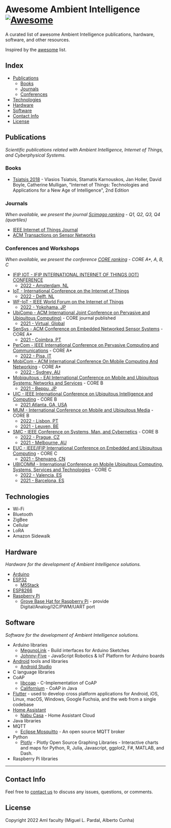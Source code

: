 # Awesome Ambient Intelligence [![Awesome](https://cdn.rawgit.com/sindresorhus/awesome/d7305f38d29fed78fa85652e3a63e154dd8e8829/media/badge.svg)](https://github.com/sindresorhus/awesome)

A curated list of awesome Ambient Intelligence publications, hardware, software, and other resources.

Inspired by the [awesome](https://github.com/sindresorhus/awesome) list.

## Index

* [Publications](#publications)
    * [Books](#books)
    * [Journals](#journals)
    * [Conferences](#conferences-and-workshops)
* [Technologies](#technologies)
* [Hardware](#hardware)
* [Software](#software)
* [Contact Info](#contact-info)
* [License](#license)

## Publications

*Scientific publications related with Ambient Intelligence, Internet of Things, and Cyberphysical Systems.*

<!--br/>
<p align="center">
  <img src="http://....png">
</p>
<br/-->

### Books

* [Tsiatsis 2018](https://www.amazon.com/Internet-Things-Technologies-Applications-Intelligence/dp/0128144351) - Vlasios Tsiatsis, Stamatis Karnouskos, Jan Holler, David Boyle, Catherine Mulligan, "Internet of Things: Technologies and Applications for a New Age of Intelligence", 2nd Edition

### Journals

*When available, we present the journal [Scimago ranking](https://www.scimagojr.com/) - Q1, Q2, Q3, Q4 (quartiles)*

* [IEEE Internet of Things Journal](https://ieee-iotj.org/)
* [ACM Transactions on Sensor Networks](https://dl.acm.org/journal/tosn)

### Conferences and Workshops

*When available, we present the conference [CORE ranking](http://portal.core.edu.au/conf-ranks/) - CORE A\*, A, B, C*

* [IFIP IOT - IFIP INTERNATIONAL INTERNET OF THINGS (IOT) CONFERENCE](http://ifip-iotconference.org/)
    * [2022 - Amsterdam, NL](http://www.ifip-iotconference.org/archive-2022/index.html)
* [IoT - International Conference on the Internet of Things](https://iot-conference.org/)
    * [2022 - Delft, NL](https://iot-conference.org/iot2022/)
* [WF-IoT - IEEE World Forum on the Internet of Things](https://ieeexplore.ieee.org/xpl/conhome/1803621/all-proceedings)
    * [2022 - Yokohama, JP](https://wfiot2022.iot.ieee.org/)
* [UbiComp - ACM International Joint Conference on Pervasive and Ubiquitous Computing)](https://ubicomp.org/) - CORE journal published
    * [2021 - Virtual, Global](https://ubicomp.org/ubicomp2021/)
* [SenSys - ACM Conference on Embedded Networked Sensor Systems](https://sensys.acm.org/) - CORE A*
    * [2021 - Coimbra, PT](https://sensys.acm.org/2021/)
* [PerCom - IEEE International Conference on Pervasive Computing and Communications](https://www.percom.org/) - CORE A*
    * [2022 - Pisa, IT](https://www.percom.org/)
* [MobiCom - ACM International Conference On Mobile Computing And Networking](https://www.sigmobile.org/mobicom/) - CORE A*
    * [2022 - Sydney, AU](https://www.sigmobile.org/mobicom/2022/)
* [Mobiquitous - EAI International Conference on Mobile and Ubiquitous Systems: Networks and Services](https://mobiquitous.eai-conferences.org/) - CORE B
    * [2021 - Beppu, JP](https://mobiquitous.eai-conferences.org/2021/)
* [UIC - IEEE International Conference on Ubiquitous Intelligence and Computing](http://ieeesmartworld.org/uic/) - CORE B
    * [2021  Atlanta, GA, USA](http://ieeesmartworld.org/uic/)
* [MUM - International Conference on Mobile and Ubiquitous Media](https://www.mum-conf.org/) - CORE B
    * [2022 - Lisbon, PT](https://www.mum-conf.org/2022/)
    * [2021 - Leuven, BE](https://www.mum-conf.org/2021/)
* [SMC - IEEE Conference on Systems, Man, and Cybernetics](https://www.ieeesmc.org/) - CORE B
    * [2022 - Prague, CZ](https://ieeesmc2022.org/)
    * [2021 - Melbourne, AU](http://ieeesmc2021.org/)
* [EUC - IEEE/IFIP International Conference on Embedded and Ubiquitous Computing](https://ieeexplore.ieee.org/xpl/conhome/1002596/all-proceedings) - CORE C
    * [2021 - Shenyang, CN](https://ieeexplore.ieee.org/xpl/conhome/9741746/proceeding)
* [UBICOMM - International Conference on Mobile Ubiquitous Computing, Systems, Services and Technologies](https://www.iaria.org/conferences/UBICOMM.html) - CORE C
    * [2022 - Valencia, ES](https://www.iaria.org/conferences2022/UBICOMM22.html)
    * [2021 - Barcelona, ES](https://www.iaria.org/conferences2021/UBICOMM21.html)

## Technologies

* Wi-Fi
* Bluetooth
* ZigBee
* Cellular
* LoRA
* Amazon Sidewalk

## Hardware

*Hardware for the development of Ambient Intelligence solutions.*

* [Arduino](https://www.arduino.cc/)
* [ESP32](https://www.espressif.com/en/products/socs/esp32)
    * [M5Stack](https://m5stack.com/)
* [ESP8266](https://www.espressif.com/en/products/socs/esp8266)
* [Raspberry Pi](https://www.raspberrypi.org/)
    * [Grove Base Hat for Raspberry Pi](https://wiki.seeedstudio.com/Grove_Base_Hat_for_Raspberry_Pi/) - provide Digital/Analog/I2C/PWM/UART port

## Software

*Software for the development of Ambient Intelligence solutions.*

<!--br/>
<p align="center">
  <img src="http://....png">
</p>
<br/-->

* Arduino libraries
    * [MegunoLink](https://www.megunolink.com/introduction/arduino-user-interface/) - Build interfaces for Arduino Sketches
    * [Johnny-Five](http://johnny-five.io/) - JavaScript Robotics & IoT Platform for Arduino boards
* [Android](https://www.android.com/) tools and libraries
    * [Android Studio](https://developer.android.com/studio/intro)
* C language libraries
* CoAP
    * [libcoap](https://libcoap.net/) - C-Implementation of CoAP
    * [Californium](https://www.eclipse.org/californium/) - CoAP in Java
* [Flutter](https://flutter.dev/) - used to develop cross platform applications for Android, iOS, Linux, macOS, Windows, Google Fuchsia, and the web from a single codebase
* [Home Assistant](https://www.home-assistant.io/)
    * [Nabu Casa](https://www.nabucasa.com/) - Home Assistant Cloud
* Java libraries
* MQTT
    * [Eclipse Mosquitto](https://mosquitto.org/) - An open source MQTT broker
* Python
    * [Plotly](https://plotly.com/graphing-libraries/) - Plotly Open Source Graphing Libraries - Interactive charts and maps for Python, R, Julia, Javascript, ggplot2, F#, MATLAB, and Dash.
* Raspberry Pi libraries

----

## Contact Info

Feel free to [contact us](mailto:meic-ami@disciplinas.tecnico.ulisboa.pt) to discuss any issues, questions, or comments.

## License

Copyright 2022 AmI faculty (Miguel L. Pardal, Alberto Cunha)
